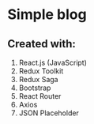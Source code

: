# Simple blog 

## Created with: 
1. React.js (JavaScript)
2. Redux Toolkit
3. Redux Saga
4. Bootstrap 
5. React Router 
6. Axios
7. JSON Placeholder
